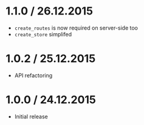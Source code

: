 1.1.0 / 26.12.2015
===================

  * `create_routes` is now required on server-side too
  * `create_store` simplifed

1.0.2 / 25.12.2015
===================

  * API refactoring

1.0.0 / 24.12.2015
===================

  * Initial release